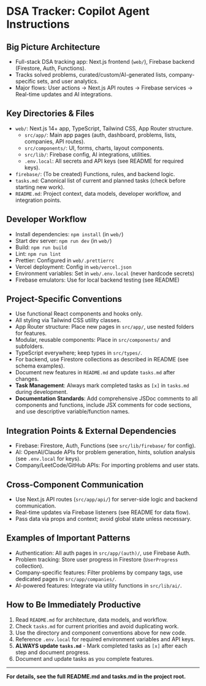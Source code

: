 
<!-- Workspace-specific instructions for Copilot and AI coding agents -->

# DSA Tracker: Copilot Agent Instructions

## Big Picture Architecture
- Full-stack DSA tracking app: Next.js frontend (`web/`), Firebase backend (Firestore, Auth, Functions).
- Tracks solved problems, curated/custom/AI-generated lists, company-specific sets, and user analytics.
- Major flows: User actions → Next.js API routes → Firebase services → Real-time updates and AI integrations.

## Key Directories & Files
- `web/`: Next.js 14+ app, TypeScript, Tailwind CSS, App Router structure.
  - `src/app/`: Main app pages (auth, dashboard, problems, lists, companies, API routes).
  - `src/components/`: UI, forms, charts, layout components.
  - `src/lib/`: Firebase config, AI integrations, utilities.
  - `.env.local`: All secrets and API keys (see README for required keys).
- `firebase/`: (To be created) Functions, rules, and backend logic.
- `tasks.md`: Canonical list of current and planned tasks (check before starting new work).
- `README.md`: Project context, data models, developer workflow, and integration points.

## Developer Workflow
- Install dependencies: `npm install` (in `web/`)
- Start dev server: `npm run dev` (in `web/`)
- Build: `npm run build`
- Lint: `npm run lint`
- Prettier: Configured in `web/.prettierrc`
- Vercel deployment: Config in `web/vercel.json`
- Environment variables: Set in `web/.env.local` (never hardcode secrets)
- Firebase emulators: Use for local backend testing (see README)

## Project-Specific Conventions
- Use functional React components and hooks only.
- All styling via Tailwind CSS utility classes.
- App Router structure: Place new pages in `src/app/`, use nested folders for features.
- Modular, reusable components: Place in `src/components/` and subfolders.
- TypeScript everywhere; keep types in `src/types/`.
- For backend, use Firestore collections as described in README (see schema examples).
- Document new features in `README.md` and update `tasks.md` after changes.
- **Task Management**: Always mark completed tasks as `[x]` in `tasks.md` during development.
- **Documentation Standards**: Add comprehensive JSDoc comments to all components and functions, include JSX comments for code sections, and use descriptive variable/function names.

## Integration Points & External Dependencies
- Firebase: Firestore, Auth, Functions (see `src/lib/firebase/` for config).
- AI: OpenAI/Claude APIs for problem generation, hints, solution analysis (see `.env.local` for keys).
- Company/LeetCode/GitHub APIs: For importing problems and user stats.

## Cross-Component Communication
- Use Next.js API routes (`src/app/api/`) for server-side logic and backend communication.
- Real-time updates via Firebase listeners (see README for data flow).
- Pass data via props and context; avoid global state unless necessary.

## Examples of Important Patterns
- Authentication: All auth pages in `src/app/(auth)/`, use Firebase Auth.
- Problem tracking: Store user progress in Firestore (`UserProgress` collection).
- Company-specific features: Filter problems by company tags, use dedicated pages in `src/app/companies/`.
- AI-powered features: Integrate via utility functions in `src/lib/ai/`.

## How to Be Immediately Productive
1. Read `README.md` for architecture, data models, and workflow.
2. Check `tasks.md` for current priorities and avoid duplicating work.
3. Use the directory and component conventions above for new code.
4. Reference `.env.local` for required environment variables and API keys.
5. **ALWAYS update `tasks.md`** - Mark completed tasks as `[x]` after each step and document progress.
6. Document and update tasks as you complete features.

---

**For details, see the full README.md and tasks.md in the project root.**
